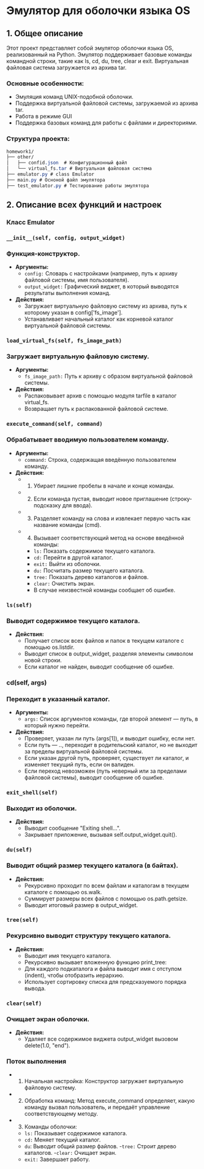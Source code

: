 # Эмулятор для оболочки языка OS

## 1. Общее описание

Этот проект представляет собой эмулятор оболочки языка OS, реализованный на Python. Эмулятор поддерживает базовые команды командной строки, такие как ls, cd, du, tree, clear и exit. Виртуальная файловая система загружается из архива tar.

### Основные особенности:
- Эмуляция команд UNIX-подобной оболочки.
- Поддержка виртуальной файловой системы, загружаемой из архива tar.
- Работа в режиме GUI
- Поддержка базовых команд для работы с файлами и директориями.

### Структура проекта:
```css
homework1/
├── other/
│   ├── confid.json  # Конфигурационный файл
│   └── virtual_fs.tar # Виртуальная файловая система
├── emulator.py # class Emulator
├── main.py # Осноной файл эмулятора
├── test_emulator.py # Тестирование работы эмулятора
```

## 2. Описание всех функций и настроек

### Класс Emulator

### `__init__(self, config, output_widget)`

### Функция-конструктор.

- **Аргументы:**
  - `config:` Словарь с настройками (например, путь к архиву файловой системы, имя пользователя).
  - `output_widget:` Графический виджет, в который выводятся результаты выполнения команд.
- **Действия:**
  - Загружает виртуальную файловую систему из архива, путь к которому указан в config['fs_image'].
  - Устанавливает начальный каталог как корневой каталог виртуальной файловой системы.
 
### `load_virtual_fs(self, fs_image_path)`

### Загружает виртуальную файловую систему.

- **Аргументы:**
  - `fs_image_path:` Путь к архиву с образом виртуальной файловой системы.
- **Действия:**
  - Распаковывает архив с помощью модуля tarfile в каталог virtual_fs.
  - Возвращает путь к распакованной файловой системе.

### `execute_command(self, command)`

### Обрабатывает вводимую пользователем команду.

- **Аргументы:**
  - `command:` Строка, содержащая введённую пользователем команду.
- **Действия:**
  - 1. Убирает лишние пробелы в начале и конце команды.
  - 2. Если команда пустая, выводит новое приглашение (строку-подсказку для ввода).
  - 3. Разделяет команду на слова и извлекает первую часть как название команды (cmd).
  - 4. Вызывает соответствующий метод на основе введённой команды:
    - `ls:` Показать содержимое текущего каталога.
    - `cd:` Перейти в другой каталог.
    - `exit:` Выйти из оболочки.
    - `du:` Посчитать размер текущего каталога.
    - `tree:` Показать дерево каталогов и файлов.
    - `clear:` Очистить экран.
    - В случае неизвестной команды сообщает об ошибке.
   
### `ls(self)`

### Выводит содержимое текущего каталога.

- **Действия:**
  - Получает список всех файлов и папок в текущем каталоге с помощью os.listdir.
  - Выводит список в output_widget, разделяя элементы символом новой строки.
  - Если каталог не найден, выводит сообщение об ошибке.

 ### **cd(self, args)**

### Переходит в указанный каталог.

- **Аргументы:**
  - `args:` Список аргументов команды, где второй элемент — путь, в который нужно перейти.
- **Действия:**
  - Проверяет, указан ли путь (args[1]), и выводит ошибку, если нет.
  - Если путь — .., переходит в родительский каталог, но не выходит за пределы виртуальной файловой системы.
  - Если указан другой путь, проверяет, существует ли каталог, и изменяет текущий путь, если он валиден.
  - Если переход невозможен (путь неверный или за пределами файловой системы), выводит сообщение об ошибке.
 
### `exit_shell(self)`

### Выходит из оболочки.

- **Действия:**
  - Выводит сообщение "Exiting shell...".
  - Закрывает приложение, вызывая self.output_widget.quit().
 
### `du(self)`

### Выводит общий размер текущего каталога (в байтах).

- **Действия:**
  - Рекурсивно проходит по всем файлам и каталогам в текущем каталоге с помощью os.walk.
  - Суммирует размеры всех файлов с помощью os.path.getsize.
  - Выводит итоговый размер в output_widget.
 
### `tree(self)`

### Рекурсивно выводит структуру текущего каталога.

- **Действия:**
  - Выводит имя текущего каталога.
  - Рекурсивно вызывает вложенную функцию print_tree:
  - Для каждого подкаталога и файла выводит имя с отступом (indent), чтобы отобразить иерархию.
  - Использует сортировку списка для предсказуемого порядка вывода.


### `clear(self)`

### Очищает экран оболочки.

- **Действия:**
  - Удаляет все содержимое виджета output_widget вызовом delete(1.0, "end").
 
### Поток выполнения
- 1. Начальная настройка: Конструктор загружает виртуальную файловую систему.
- 2. Обработка команд: Метод execute_command определяет, какую команду вызвал пользователь, и передаёт управление соответствующему методу.
- 3. Команды оболочки:
  - `ls:` Показывает содержимое каталога.
  - `cd:` Меняет текущий каталог.
  - `du`: Выводит общий размер файлов.
   -`tree:` Строит дерево каталогов.
   -`clear:` Очищает экран.
  - `exit:` Завершает работу.
